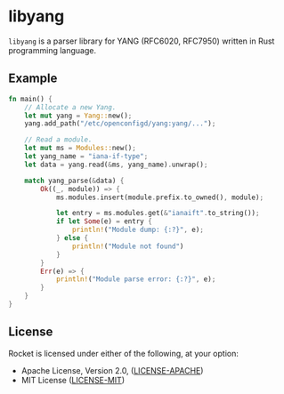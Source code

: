 # libyang

`libyang` is a parser library for YANG (RFC6020, RFC7950) written in Rust
programming language.

## Example

``` rust
fn main() {
    // Allocate a new Yang.
    let mut yang = Yang::new();
    yang.add_path("/etc/openconfigd/yang:yang/...");

    // Read a module.
    let mut ms = Modules::new();
    let yang_name = "iana-if-type";
    let data = yang.read(&ms, yang_name).unwrap();

    match yang_parse(&data) {
        Ok((_, module)) => {
            ms.modules.insert(module.prefix.to_owned(), module);

            let entry = ms.modules.get(&"ianaift".to_string());
            if let Some(e) = entry {
                println!("Module dump: {:?}", e);
            } else {
                println!("Module not found")
            }
        }
        Err(e) => {
            println!("Module parse error: {:?}", e);
        }
    }
}

```

## License

Rocket is licensed under either of the following, at your option:

 * Apache License, Version 2.0, ([LICENSE-APACHE](LICENSE-APACHE))
 * MIT License ([LICENSE-MIT](LICENSE-MIT))
